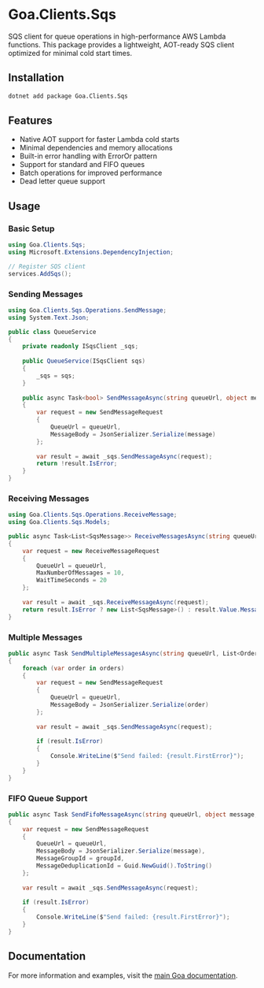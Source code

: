 # Goa.Clients.Sqs

SQS client for queue operations in high-performance AWS Lambda functions. This package provides a lightweight, AOT-ready SQS client optimized for minimal cold start times.

## Installation

```bash
dotnet add package Goa.Clients.Sqs
```

## Features

- Native AOT support for faster Lambda cold starts
- Minimal dependencies and memory allocations
- Built-in error handling with ErrorOr pattern
- Support for standard and FIFO queues
- Batch operations for improved performance
- Dead letter queue support

## Usage

### Basic Setup

```csharp
using Goa.Clients.Sqs;
using Microsoft.Extensions.DependencyInjection;

// Register SQS client
services.AddSqs();
```

### Sending Messages

```csharp
using Goa.Clients.Sqs.Operations.SendMessage;
using System.Text.Json;

public class QueueService
{
    private readonly ISqsClient _sqs;
    
    public QueueService(ISqsClient sqs)
    {
        _sqs = sqs;
    }
    
    public async Task<bool> SendMessageAsync(string queueUrl, object message)
    {
        var request = new SendMessageRequest
        {
            QueueUrl = queueUrl,
            MessageBody = JsonSerializer.Serialize(message)
        };
            
        var result = await _sqs.SendMessageAsync(request);
        return !result.IsError;
    }
}
```

### Receiving Messages

```csharp
using Goa.Clients.Sqs.Operations.ReceiveMessage;
using Goa.Clients.Sqs.Models;

public async Task<List<SqsMessage>> ReceiveMessagesAsync(string queueUrl)
{
    var request = new ReceiveMessageRequest
    {
        QueueUrl = queueUrl,
        MaxNumberOfMessages = 10,
        WaitTimeSeconds = 20
    };
    
    var result = await _sqs.ReceiveMessageAsync(request);
    return result.IsError ? new List<SqsMessage>() : result.Value.Messages ?? new List<SqsMessage>();
}
```

### Multiple Messages

```csharp
public async Task SendMultipleMessagesAsync(string queueUrl, List<OrderEvent> orders)
{
    foreach (var order in orders)
    {
        var request = new SendMessageRequest
        {
            QueueUrl = queueUrl,
            MessageBody = JsonSerializer.Serialize(order)
        };
            
        var result = await _sqs.SendMessageAsync(request);
        
        if (result.IsError)
        {
            Console.WriteLine($"Send failed: {result.FirstError}");
        }
    }
}
```

### FIFO Queue Support

```csharp
public async Task SendFifoMessageAsync(string queueUrl, object message, string groupId)
{
    var request = new SendMessageRequest
    {
        QueueUrl = queueUrl,
        MessageBody = JsonSerializer.Serialize(message),
        MessageGroupId = groupId,
        MessageDeduplicationId = Guid.NewGuid().ToString()
    };
        
    var result = await _sqs.SendMessageAsync(request);
    
    if (result.IsError)
    {
        Console.WriteLine($"Send failed: {result.FirstError}");
    }
}
```

## Documentation

For more information and examples, visit the [main Goa documentation](https://github.com/im5tu/goa).